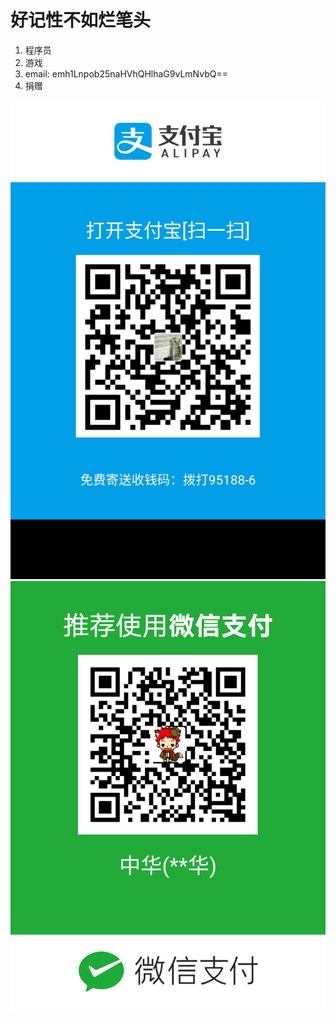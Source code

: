 # 好记性不如烂笔头 

1. 程序员 
2. 游戏 
3. email: emh1Lnpob25naHVhQHlhaG9vLmNvbQ==
4. 捐赠 

![](/assets/alipay.jpg)
![](/assets/weixinpay.png)